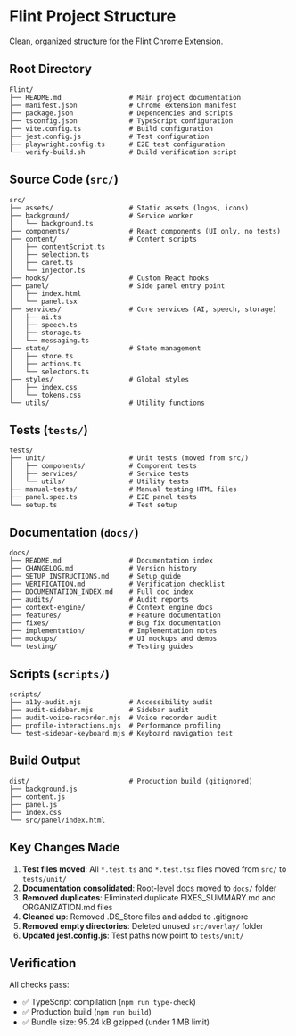 # Flint Project Structure

Clean, organized structure for the Flint Chrome Extension.

## Root Directory

```
Flint/
├── README.md                 # Main project documentation
├── manifest.json             # Chrome extension manifest
├── package.json              # Dependencies and scripts
├── tsconfig.json             # TypeScript configuration
├── vite.config.ts            # Build configuration
├── jest.config.js            # Test configuration
├── playwright.config.ts      # E2E test configuration
└── verify-build.sh           # Build verification script
```

## Source Code (`src/`)

```
src/
├── assets/                   # Static assets (logos, icons)
├── background/               # Service worker
│   └── background.ts
├── components/               # React components (UI only, no tests)
├── content/                  # Content scripts
│   ├── contentScript.ts
│   ├── selection.ts
│   ├── caret.ts
│   └── injector.ts
├── hooks/                    # Custom React hooks
├── panel/                    # Side panel entry point
│   ├── index.html
│   └── panel.tsx
├── services/                 # Core services (AI, speech, storage)
│   ├── ai.ts
│   ├── speech.ts
│   ├── storage.ts
│   └── messaging.ts
├── state/                    # State management
│   ├── store.ts
│   ├── actions.ts
│   └── selectors.ts
├── styles/                   # Global styles
│   ├── index.css
│   └── tokens.css
└── utils/                    # Utility functions
```

## Tests (`tests/`)

```
tests/
├── unit/                     # Unit tests (moved from src/)
│   ├── components/           # Component tests
│   ├── services/             # Service tests
│   └── utils/                # Utility tests
├── manual-tests/             # Manual testing HTML files
├── panel.spec.ts             # E2E panel tests
└── setup.ts                  # Test setup
```

## Documentation (`docs/`)

```
docs/
├── README.md                 # Documentation index
├── CHANGELOG.md              # Version history
├── SETUP_INSTRUCTIONS.md     # Setup guide
├── VERIFICATION.md           # Verification checklist
├── DOCUMENTATION_INDEX.md    # Full doc index
├── audits/                   # Audit reports
├── context-engine/           # Context engine docs
├── features/                 # Feature documentation
├── fixes/                    # Bug fix documentation
├── implementation/           # Implementation notes
├── mockups/                  # UI mockups and demos
└── testing/                  # Testing guides
```

## Scripts (`scripts/`)

```
scripts/
├── a11y-audit.mjs            # Accessibility audit
├── audit-sidebar.mjs         # Sidebar audit
├── audit-voice-recorder.mjs  # Voice recorder audit
├── profile-interactions.mjs  # Performance profiling
└── test-sidebar-keyboard.mjs # Keyboard navigation test
```

## Build Output

```
dist/                         # Production build (gitignored)
├── background.js
├── content.js
├── panel.js
├── index.css
└── src/panel/index.html
```

## Key Changes Made

1. **Test files moved**: All `*.test.ts` and `*.test.tsx` files moved from `src/` to `tests/unit/`
2. **Documentation consolidated**: Root-level docs moved to `docs/` folder
3. **Removed duplicates**: Eliminated duplicate FIXES_SUMMARY.md and ORGANIZATION.md files
4. **Cleaned up**: Removed .DS_Store files and added to .gitignore
5. **Removed empty directories**: Deleted unused `src/overlay/` folder
6. **Updated jest.config.js**: Test paths now point to `tests/unit/`

## Verification

All checks pass:
- ✅ TypeScript compilation (`npm run type-check`)
- ✅ Production build (`npm run build`)
- ✅ Bundle size: 95.24 kB gzipped (under 1 MB limit)
